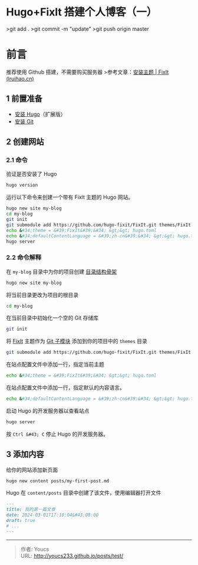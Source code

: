 # Hugo&#43;Fixlt 搭建个人博客（一）


&gt;git add .
&gt;git commit -m &#34;update&#34;
&gt;git push origin master

# 前言
推荐使用 Github 搭建，不需要购买服务器
&gt;参考文章：[安装主题 | FixIt (lruihao.cn)](https://fixit.lruihao.cn/zh-cn/documentation/installation/)
## 1 前置准备
- [安装 Hugo](https://gohugo.io/installation/)（扩展版）
- [安装 Git](https://git-scm.com/book/en/v2/Getting-Started-Installing-Git)

## 2 创建网站
### 2.1 命令
验证是否安装了 Hugo

```bash
hugo version
```

运行以下命令来创建一个带有 Fixlt 主题的 Hugo 网站。

```bash
hugo new site my-blog
cd my-blog
git init
git submodule add https://github.com/hugo-fixit/FixIt.git themes/FixIt
echo &#34;theme = &#39;FixIt&#39;&#34; &gt;&gt; hugo.toml
echo &#34;defaultContentLanguage = &#39;zh-cn&#39;&#34; &gt;&gt; hugo.toml
hugo server
```

### 2.2 命令解释
在 `my-blog` 目录中为你的项目创建 [目录结构骨架](https://gohugo.io/getting-started/directory-structure/)

```bash
hugo new site my-blog
```

 将当前目录更改为项目的根目录

```bash
cd my-blog
```

在当前目录中初始化一个空的 Git 存储库

```bash
git init
```

将 [FixIt](https://github.com/hugo-fixit/FixIt) 主题作为 [Git 子模块](https://git-scm.com/book/en/v2/Git-Tools-Submodules) 添加到你的项目中的 `themes` 目录

```bash
git submodule add https://github.com/hugo-fixit/FixIt.git themes/FixIt
```

在站点配置文件中添加一行，指定当前主题

```bash
echo &#34;theme = &#39;FixIt&#39;&#34; &gt;&gt; hugo.toml
```

在站点配置文件中添加一行，指定默认的内容语言。

```bash
echo &#34;defaultContentLanguage = &#39;zh-cn&#39;&#34; &gt;&gt; hugo.toml
```

启动 Hugo 的开发服务器以查看站点

```bash
hugo server
```

按 `Ctrl &#43; C` 停止 Hugo 的开发服务器。

## 3 添加内容
给你的网站添加新页面

```bash
hugo new content posts/my-first-post.md
```

Hugo 在 `content/posts` 目录中创建了该文件，使用编辑器打开文件

```md
---
title: 我的第一篇文章
date: 2024-03-01T17:10:04&#43;08:00
draft: true
# ...
---
```

---

> 作者: Youcs  
> URL: http://youcs233.github.io/posts/test/  

